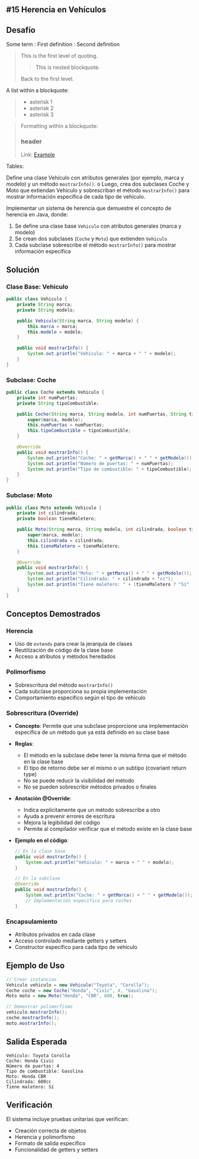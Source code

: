 ## #15 Herencia en Vehículos

## Desafío

Some term
: First definition
: Second definition
> This is the first level of quoting.
>
> > This is nested blockquote.
>
> Back to the first level.


  A list within a blockquote:
>
> *	asterisk 1
> *	asterisk 2
> *	asterisk 3


> Formatting within a blockquote:
>
> ### header
> Link: [Example](http://example.com)


Tables:
>>>
Define una clase Vehículo con atributos generales (por ejemplo, marca y modelo) y un método `mostrarInfo()`.
o	Luego, crea dos subclases Coche y Moto que extiendan Vehiculo y sobrescriban el método `mostrarInfo()` para mostrar información específica de cada tipo de vehículo.


Implementar un sistema de herencia que demuestre el concepto de herencia en Java, donde:

1. Se define una clase base `Vehiculo` con atributos generales (marca y modelo)
2. Se crean dos subclases (`Coche` y `Moto`) que extienden `Vehiculo`
3. Cada subclase sobrescribe el método `mostrarInfo()` para mostrar información específica

## Solución

### Clase Base: Vehiculo

```java
public class Vehiculo {
    private String marca;
    private String modelo;

    public Vehiculo(String marca, String modelo) {
        this.marca = marca;
        this.modelo = modelo;
    }

    public void mostrarInfo() {
        System.out.println("Vehículo: " + marca + " " + modelo);
    }
}
```

### Subclase: Coche

```java
public class Coche extends Vehiculo {
    private int numPuertas;
    private String tipoCombustible;

    public Coche(String marca, String modelo, int numPuertas, String tipoCombustible) {
        super(marca, modelo);
        this.numPuertas = numPuertas;
        this.tipoCombustible = tipoCombustible;
    }

    @Override
    public void mostrarInfo() {
        System.out.println("Coche: " + getMarca() + " " + getModelo());
        System.out.println("Número de puertas: " + numPuertas);
        System.out.println("Tipo de combustible: " + tipoCombustible);
    }
}
```

### Subclase: Moto

```java
public class Moto extends Vehiculo {
    private int cilindrada;
    private boolean tieneMaletero;

    public Moto(String marca, String modelo, int cilindrada, boolean tieneMaletero) {
        super(marca, modelo);
        this.cilindrada = cilindrada;
        this.tieneMaletero = tieneMaletero;
    }

    @Override
    public void mostrarInfo() {
        System.out.println("Moto: " + getMarca() + " " + getModelo());
        System.out.println("Cilindrada: " + cilindrada + "cc");
        System.out.println("Tiene maletero: " + (tieneMaletero ? "Sí" : "No"));
    }
}
```

## Conceptos Demostrados

### Herencia

- Uso de `extends` para crear la jerarquía de clases
- Reutilización de código de la clase base
- Acceso a atributos y métodos heredados

### Polimorfismo

- Sobrescritura del método `mostrarInfo()`
- Cada subclase proporciona su propia implementación
- Comportamiento específico según el tipo de vehículo

### Sobrescritura (Override)

- **Concepto**: Permite que una subclase proporcione una implementación específica de un método que ya está definido en su clase base
- **Reglas**:
  - El método en la subclase debe tener la misma firma que el método en la clase base
  - El tipo de retorno debe ser el mismo o un subtipo (covariant return type)
  - No se puede reducir la visibilidad del método
  - No se pueden sobrescribir métodos privados o finales
- **Anotación @Override**:
  - Indica explícitamente que un método sobrescribe a otro
  - Ayuda a prevenir errores de escritura
  - Mejora la legibilidad del código
  - Permite al compilador verificar que el método existe en la clase base
- **Ejemplo en el código**:

  ```java
  // En la clase base
  public void mostrarInfo() {
      System.out.println("Vehículo: " + marca + " " + modelo);
  }

  // En la subclase
  @Override
  public void mostrarInfo() {
      System.out.println("Coche: " + getMarca() + " " + getModelo());
      // Implementación específica para coches
  }
  ```

### Encapsulamiento

- Atributos privados en cada clase
- Acceso controlado mediante getters y setters
- Constructor específico para cada tipo de vehículo

## Ejemplo de Uso

```java
// Crear instancias
Vehiculo vehiculo = new Vehiculo("Toyota", "Corolla");
Coche coche = new Coche("Honda", "Civic", 4, "Gasolina");
Moto moto = new Moto("Honda", "CBR", 600, true);

// Demostrar polimorfismo
vehiculo.mostrarInfo();
coche.mostrarInfo();
moto.mostrarInfo();
```

## Salida Esperada

```
Vehículo: Toyota Corolla
Coche: Honda Civic
Número de puertas: 4
Tipo de combustible: Gasolina
Moto: Honda CBR
Cilindrada: 600cc
Tiene maletero: Sí
```

## Verificación

El sistema incluye pruebas unitarias que verifican:

- Creación correcta de objetos
- Herencia y polimorfismo
- Formato de salida específico
- Funcionalidad de getters y setters

